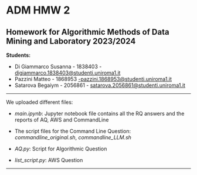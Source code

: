 # **ADM HMW 2**
## Homework for Algorithmic Methods of Data Mining and Laboratory 2023/2024

**Students:**

- Di Giammarco Susanna - 1838403 - digiammarco.1838403@studenti.uniroma1.it
- Pazzini Matteo - 1868953 -pazzini.1868953@studenti.uniroma1.it
- Satarova Begaiym - 2056861 - satarova.2056861@studenti.uniroma1.it

----------
We uploaded different files:

- *main.ipynb*: Jupyter notebook file contains all the RQ answers and the reports of AQ, AWS and CommandLine

- The script files for the Command Line Question: *commandline_original.sh*, *commandline_LLM.sh*

- *AQ.py*:  Script for Algorithmic Question

- *list_script.py*: AWS Question

-----------------------
